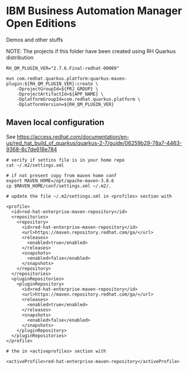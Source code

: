 # IBM Business Automation Manager Open Editions

Demos and other stuffs

NOTE: The projects if this folder have been created using RH Quarkus distribution 

```
RH_QM_PLUGIN_VER="2.7.6.Final-redhat-00009"

mvn com.redhat.quarkus.platform:quarkus-maven-plugin:${RH_QM_PLUGIN_VER}:create \
	-DprojectGroupId=${PRJ_GROUP} \
	-DprojectArtifactId=${APP_NAME} \
	-DplatformGroupId=com.redhat.quarkus.platform \
	-DplatformVersion=${RH_QM_PLUGIN_VER}
```

## Maven local configuration

See
https://access.redhat.com/documentation/en-us/red_hat_build_of_quarkus/quarkus-2-7/guide/06259b29-78a7-4463-9368-8c7de618e784


```
# verify if settins file is in your home repo
cat ~/.m2/settings.xml

# if not present copy from maven home conf
export MAVEN_HOME=/opt/apache-maven-3.8.6
cp $MAVEN_HOME/conf/settings.xml ~/.m2/.

# update the file ~/.m2/settings.xml in <profiles> section with

<profile>
  <id>red-hat-enterprise-maven-repository</id>
  <repositories>
    <repository>
      <id>red-hat-enterprise-maven-repository</id>
      <url>https://maven.repository.redhat.com/ga/</url>
      <releases>
        <enabled>true</enabled>
      </releases>
      <snapshots>
        <enabled>false</enabled>
      </snapshots>
    </repository>
  </repositories>
  <pluginRepositories>
    <pluginRepository>
      <id>red-hat-enterprise-maven-repository</id>
      <url>https://maven.repository.redhat.com/ga/</url>
      <releases>
        <enabled>true</enabled>
      </releases>
      <snapshots>
        <enabled>false</enabled>
      </snapshots>
    </pluginRepository>
  </pluginRepositories>
</profile>

# the in <activeprofiles> section with

<activeProfile>red-hat-enterprise-maven-repository</activeProfile>

```
